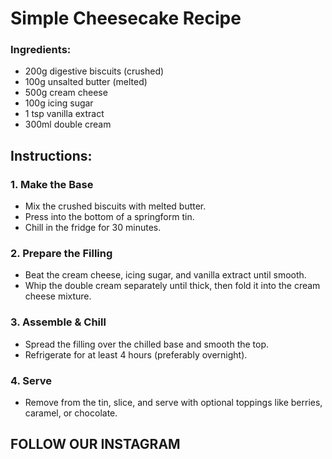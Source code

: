 # Simple Cheesecake Recipe

### Ingredients:
- 200g digestive biscuits (crushed)  
- 100g unsalted butter (melted)  
- 500g cream cheese  
- 100g icing sugar  
- 1 tsp vanilla extract  
- 300ml double cream  

## Instructions:

### 1. Make the Base
- Mix the crushed biscuits with melted butter.  
- Press into the bottom of a springform tin.  
- Chill in the fridge for 30 minutes.  

### 2. Prepare the Filling
- Beat the cream cheese, icing sugar, and vanilla extract until smooth.  
- Whip the double cream separately until thick, then fold it into the cream cheese mixture.  

### 3. Assemble & Chill
- Spread the filling over the chilled base and smooth the top.  
- Refrigerate for at least 4 hours (preferably overnight).  

### 4. Serve
- Remove from the tin, slice, and serve with optional toppings like berries, caramel, or chocolate.  

## FOLLOW OUR INSTAGRAM

